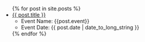 <ul>
  {% for post in site.posts %}
    <li>
      <a href="{{ site.baseurl }}{{ post.url }}">
        {{ post.title }}
      </a>
      <ul>
        <li>Event Name: {{post.event}}</li>
        <li>Event Date: <time datetime="{{ post.date | date: "%Y-%m-%d" }}">{{ post.date | date_to_long_string }}</time></li>
      </ul>
    </li>
  {% endfor %}
</ul>